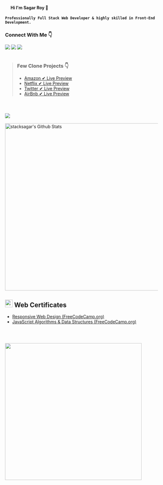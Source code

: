 #### <img src="https://lh3.googleusercontent.com/5lUo0ZDfQiLrUlXISfXN5jYscTYm4IoD8zdiv_HNvtJwRYIZjdkQJd_uTvwfqsRItqy9P00XRmgb-WwlxLaulbebSBleXb-CkK4mbrThn5w_d2hYQeuR4BQbN-LUIB-Dq7Y4pQt_pF2yjfI66TR-WUsA2nopvDuHfAhnRMvtGCQCGeTrs-JLIVGVKJ8I5Vik8bWyHs2-ttvatwuLRkq9GaFRejM7fZY7wQ5F8rCpP3fRsHodPASshWwvetljfcAFKExmk_M7LH1Qxo1_gwDEcndCBjj0Hpt7oy9s51FXC_3De13nptHO-HgKQP6YIk73mLybJAs4Zn9Y263jWiDNdqZ_y_BXcmchL8TnV4beF0hVc-1U6tbmHS5ycixklbOam8vqUtiFQB_1GXmWrvme-c2vqFaX_-4ha2jLvIVqH9ITIeomFQnb3x9mrYKI6hTG-hd4qOa0fyS4rdJ7rvJ5iYnkKyEU8sRrEdKUpRXDrLca7tZk3TbQQVcHpKdmCP4NNXv2Vb5vuwBlFdsugR9tNFO-jCAOo2CAelPah02gYE3YAcTT13kauC6ommEFoTOHwmsCSUyY3mBkIzO3QRWjX-fBRw0eUnsLcFObTr0kMX56Yx09-S9Wq8hRw6-0mWI6QUuxOTOOOPBc2lr_Eodz6oFcgmMZGFo0elpTG-uC6LeTQ9TF2klYLKYNUyQ=s272-no?authuser=1" width="15" /> Hi I'm Sagar Roy 👋

#### ` Professionally Full Stack Web Developer & highly skilled in Front-End Development. `  

### Connect With Me 👇
[![](https://img.shields.io/badge/%20-Linkedin-blue?color=blue&labelColor=blue&logo=linkedin&logoColor=white)](https://www.linkedin.com/in/stacksagar "@stacksagar linkedin profile") [![](https://img.shields.io/badge/%20-Twitter-blue?color=blue&labelColor=blue&logo=twitter&logoColor=white)](https://www.twitter.com/stacksagar "@stacksagar twitter profile") [![](https://img.shields.io/badge/%20-Facebook-blue?color=blue&labelColor=blue&logo=facebook&logoColor=white)](https://www.facebook.com/stacksagar "@stacksagar facebook profile")
 
> #
> ### Few Clone Projects 👇
> - <a href="https://google.com"> Amazon ✔ Live Preview </a>
> - <a href="https://google.com"> Netflix ✔ Live Preview </a>
> - <a href="https://google.com"> Twitter ✔ Live Preview </a>
> - <a href="https://google.com"> AirBnb ✔ Live Preview </a>
>  #
 
 <br/>

<a href="https://github.com/stacksagar">
  <img align="center" src="https://github-readme-stats.vercel.app/api/top-langs/?username=stacksagar&theme=light&hide_langs_below=1" />
</a>

<br />
<br />

<img width="550" alt="stacksagar's Github Stats"  src="https://github-readme-stats.vercel.app/api?username=stacksagar&show_icons=true"/>


## <img src="https://lh3.googleusercontent.com/UFhuuDiayeD0YZjRZ70qrXX-7pkHBzfPcQShI8hb9juFJgKoQPx__FCNaNzvrYlEK5gqhUyepxS-uXW1eWlt95ad7hxLATjLDfvU02hK6p_8FZj_LwFyHOoIC2zsMFUUYLaoWDGo8hxNhT6o-ZWVenDUISp0r40Lwtpw23kJ_l_ZY5pSekc-H_CezW0n4EhTn7dFoAS4T-CZmit-NoQMkD8Tmi7Gbk9SbMg4YIX55CJCC-YUEtxMm32uUiZlieI5EEwIY3RiS-V7_bD2r5P7JM1HKsMgL_UFQGw4gme2DU17ZLQ2h9f6nxudohZx82q-PkHov_aXQcQnR0-ufDtKIFQorZeimUbWy0d0FXcuLXa40LkQo2Q8oIdG1xlGyvf-Al6rD-F7g3iVshT0mLuFbOHRT7LmOIu1KL3_r7iLADzQrpgUfz2YkRCdOMrCSv9k0_iwmwYXaDcqltqUjyC0y36Zahsc-2UOd8J3lF5GGKxV_xDdcPqRWMMnWtOPodRvDDz7i4lVtx_vOTRxJrtG4LVFBbtlEaFvpaeunNoR61mcdsWN64xC7mf_wGwDMcnb399hp8qfdmJ40trrf3KJxDR-V1KpGgznbQQlNe_5uEfcuh6YFJl4N8gvflkGQlbxyWIV8yOGVKmjkZsl7uZARHPSVIlXPEfq0ejenM4KlZdMQ7RJLbs6LKn3MUo=w333-h296-no?authuser=1" width="25" /> Web Certificates
- <a href="https://www.freecodecamp.org/certification/stacksagar/responsive-web-design">Responsive Web Design (FreeCodeCamp.org) </a> 
- <a href="https://www.freecodecamp.org/certification/stacksagar/javascript-algorithms-and-data-structures">JavaScript Algorithms & Data Structures (FreeCodeCamp.org) </a> 


<br />
<br />

<a href="https://stacksagar.github.io/works"><img src="https://lh3.googleusercontent.com/F9d8DXwDR-xEqN_BLRBOhjohZ1WZ6rD9DYlbHLI85SOB95-HFPHwDQ-cY-qoQZg9xuJrd2aoSaNVvOYDucP4ZvczjLnVZAdvD8zHNfi030oFi2gqSYBv30F3S7CpWeH0wpHPzBQoZW9qh7YTEIzs31EMswlyY1QM3uiardps677PAdL-QXYP3mCARqa7VLjq49cryMuj39sO3bo9U5v2QAzgCXjwG3Nwcwp2lV83WqwVUXAz2H-RVlwyT3YYR3XtLT5P0pNfAooBnP8P45EAIRKf2a2Gc7e4cl66cviEolK6t9A4kePWJSI4Xf90YIMo5i7ZxdEPkzFdxr8i60PIGGsUHQOSOnRJFx4IyIgTWU5QJOWkG8GPG0S1sW6UIdT4o6dGzDoC4yjeZQSocFbr2dIv8EmYktwIzLRxym_8f2uBMTyvYN62RISdfhN2fhY6c1btn8bsgqbzxeKk96pk6xbYLdSVRI9nS7rswQmqCvr7V43zRUjmNevMhfkejN2pJcpfiyaZJ0t12yORC6K4zJFuvoltl-759Z7yQkdzdH2dB-8-NeBXwn7BQrp3666RBkXgAxrslMdymDBgiV7toPr3Tso5jwwz80d35OHIsOl7k9dz1JZLO-W9X7aVK_JHE-K9SG0uTmg3YtmFnZM4edi28ch0C9wwgw0gnS1Lf4i2rNEuetD0mIrIwTU=w764-h96-no?authuser=1" width="450" /> </a>
